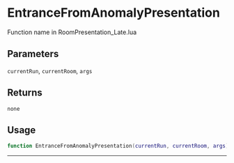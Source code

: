 # EntranceFromAnomalyPresentation
Function name in RoomPresentation_Late.lua
## Parameters
`currentRun`, `currentRoom`, `args`
## Returns
`none`
## Usage
```lua
function EntranceFromAnomalyPresentation(currentRun, currentRoom, args)
```
---
